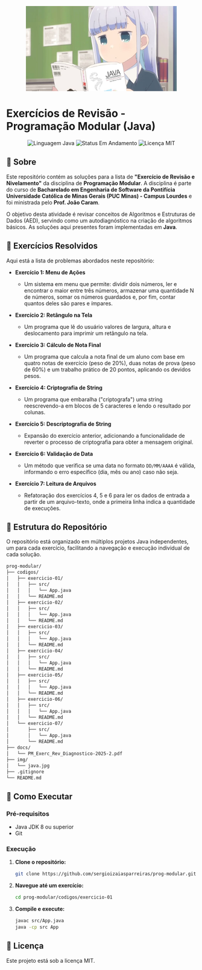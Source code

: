 <p align="center">
  <img src="img/java.jpg" alt="Java Programming" width="400">
</p>

# **Exercícios de Revisão - Programação Modular (Java)**

<p align="center">
  <img src="https://img.shields.io/badge/Linguagem-Java-blue?style=for-the-badge&logo=java" alt="Linguagem Java">
  <img src="https://img.shields.io/badge/Status-Em%20Andamento-orange?style=for-the-badge" alt="Status Em Andamento">
  <img src="https://img.shields.io/badge/Licença-MIT-lightgrey?style=for-the-badge" alt="Licença MIT">
</p>

## 📖 Sobre

Este repositório contém as soluções para a lista de **"Exercício de Revisão e Nivelamento"** da disciplina de **Programação Modular**. A disciplina é parte do curso de **Bacharelado em Engenharia de Software da Pontifícia Universidade Católica de Minas Gerais (PUC Minas) - Campus Lourdes** e foi ministrada pelo **Prof. João Caram**.

O objetivo desta atividade é revisar conceitos de Algoritmos e Estruturas de Dados (AED), servindo como um autodiagnóstico na criação de algoritmos básicos. As soluções aqui presentes foram implementadas em **Java**.

## 📝 Exercícios Resolvidos

Aqui está a lista de problemas abordados neste repositório:

* **Exercício 1: Menu de Ações**
    * Um sistema em menu que permite: dividir dois números, ler e encontrar o maior entre três números, armazenar uma quantidade N de números, somar os números guardados e, por fim, contar quantos deles são pares e ímpares.

* **Exercício 2: Retângulo na Tela**
    * Um programa que lê do usuário valores de largura, altura e deslocamento para imprimir um retângulo na tela.

* **Exercício 3: Cálculo de Nota Final**
    * Um programa que calcula a nota final de um aluno com base em quatro notas de exercício (peso de 20%), duas notas de prova (peso de 60%) e um trabalho prático de 20 pontos, aplicando os devidos pesos.

* **Exercício 4: Criptografia de String**
    * Um programa que embaralha ("criptografa") uma string reescrevendo-a em blocos de 5 caracteres e lendo o resultado por colunas.

* **Exercício 5: Descriptografia de String**
    * Expansão do exercício anterior, adicionando a funcionalidade de reverter o processo de criptografia para obter a mensagem original.

* **Exercício 6: Validação de Data**
    * Um método que verifica se uma data no formato `DD/MM/AAAA` é válida, informando o erro específico (dia, mês ou ano) caso não seja.

* **Exercício 7: Leitura de Arquivos**
    * Refatoração dos exercícios 4, 5 e 6 para ler os dados de entrada a partir de um arquivo-texto, onde a primeira linha indica a quantidade de execuções.

## 📂 Estrutura do Repositório

O repositório está organizado em múltiplos projetos Java independentes, um para cada exercício, facilitando a navegação e execução individual de cada solução.

```
prog-modular/
├── codigos/
│   ├── exercicio-01/
│   │   ├── src/
│   │   │   └── App.java
│   │   └── README.md
│   ├── exercicio-02/
│   │   ├── src/
│   │   │   └── App.java
│   │   └── README.md
│   ├── exercicio-03/
│   │   ├── src/
│   │   │   └── App.java
│   │   └── README.md
│   ├── exercicio-04/
│   │   ├── src/
│   │   │   └── App.java
│   │   └── README.md
│   ├── exercicio-05/
│   │   ├── src/
│   │   │   └── App.java
│   │   └── README.md
│   ├── exercicio-06/
│   │   ├── src/
│   │   │   └── App.java
│   │   └── README.md
│   └── exercicio-07/
│       ├── src/
│       │   └── App.java
│       └── README.md
├── docs/
│   └── PM_Exerc_Rev_Diagnostico-2025-2.pdf
├── img/
│   └── java.jpg
├── .gitignore
└── README.md
```


## 🚀 Como Executar

### Pré-requisitos
- Java JDK 8 ou superior
- Git

### Execução
1. **Clone o repositório:**
   ```bash
   git clone https://github.com/sergioizaiasparreiras/prog-modular.git
   ```

2. **Navegue até um exercício:**
   ```bash
   cd prog-modular/codigos/exercicio-01
   ```

3. **Compile e execute:**
   ```bash
   javac src/App.java
   java -cp src App
   ```

## 📄 Licença

Este projeto está sob a licença MIT.
